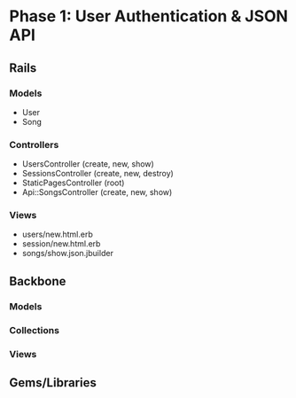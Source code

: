 # Phase 1: User Authentication & JSON API 
## Rails
### Models
* User
* Song

### Controllers
* UsersController (create, new, show)
* SessionsController (create, new, destroy)
* StaticPagesController (root)
* Api::SongsController (create, new, show)

### Views
* users/new.html.erb
* session/new.html.erb
* songs/show.json.jbuilder

## Backbone
### Models

### Collections

### Views

## Gems/Libraries
